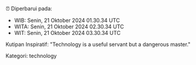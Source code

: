 ⏰ Diperbarui pada:
- WIB: Senin, 21 Oktober 2024 01.30.34 UTC
- WITA: Senin, 21 Oktober 2024 02.30.34 UTC
- WIT: Senin, 21 Oktober 2024 03.30.34 UTC

Kutipan Inspiratif:
"Technology is a useful servant but a dangerous master."


Kategori: technology

